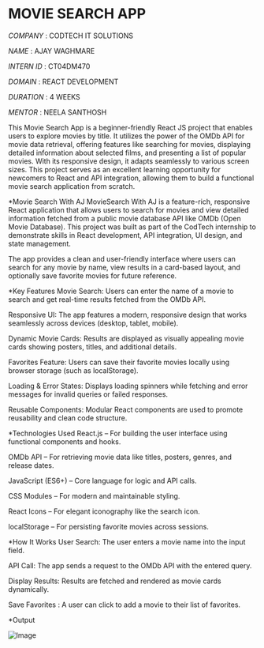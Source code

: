 # MOVIE SEARCH APP

*COMPANY* : CODTECH IT SOLUTIONS

*NAME* : AJAY WAGHMARE

*INTERN ID* : CT04DM470

*DOMAIN* : REACT DEVELOPMENT

*DURATION* : 4 WEEKS

*MENTOR* : NEELA SANTHOSH


This Movie Search App is a beginner-friendly React JS project that enables users to explore movies by title. It utilizes the power of the OMDb API for movie data retrieval,
offering features like searching for movies, displaying detailed information about selected films, and presenting a list of popular movies. With its responsive design, 
it adapts seamlessly to various screen sizes. This project serves as an excellent learning opportunity for newcomers to React and API integration, allowing them to build a 
functional movie search application from scratch.

*Movie Search With AJ
MovieSearch With AJ is a feature-rich, responsive React application that allows users to search for movies and view detailed information fetched from a public movie database API like OMDb (Open Movie Database). This project was built as part of the CodTech internship to demonstrate skills in React development, API integration, UI design, and state management.

The app provides a clean and user-friendly interface where users can search for any movie by name, view results in a card-based layout, and optionally save favorite movies for future reference.

*Key Features
Movie Search: Users can enter the name of a movie to search and get real-time results fetched from the OMDb API.

Responsive UI: The app features a modern, responsive design that works seamlessly across devices (desktop, tablet, mobile).

Dynamic Movie Cards: Results are displayed as visually appealing movie cards showing posters, titles, and additional details.

Favorites Feature: Users can save their favorite movies locally using browser storage (such as localStorage).

Loading & Error States: Displays loading spinners while fetching and error messages for invalid queries or failed responses.

Reusable Components: Modular React components are used to promote reusability and clean code structure.

*Technologies Used
React.js – For building the user interface using functional components and hooks.

OMDb API – For retrieving movie data like titles, posters, genres, and release dates.

JavaScript (ES6+) – Core language for logic and API calls.

CSS Modules – For modern and maintainable styling.

React Icons – For elegant iconography like the search icon.

localStorage – For persisting favorite movies across sessions.

*How It Works
User Search: The user enters a movie name into the input field.

API Call: The app sends a request to the OMDb API with the entered query.

Display Results: Results are fetched and rendered as movie cards dynamically.

Save Favorites : A user can click to add a movie to their list of favorites.

*Output

![Image](https://github.com/user-attachments/assets/f97c454c-e958-49b3-8be1-03141c81108f)
